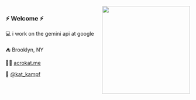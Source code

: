 
<img align="right" width="240" src="https://github.com/acrokat/acrokat/assets/16325997/0d04e3f6-1505-49e1-9428-0e9d9307628f">

### ⚡ Welcome ⚡

💻  i work on the gemini api at google

⛺  Brooklyn, NY

👩‍💻  [acrokat.me](acrokat.me)

🐥  [@kat_kampf](https://twitter.com/kat_kampf)   

